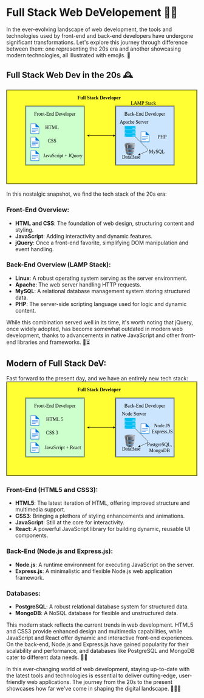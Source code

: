 # Full Stack Web DeVelopement 🚀🌐

In the ever-evolving landscape of web development, the tools and technologies used by front-end and back-end developers have undergone significant transformations. Let's explore this journey through difference between them: one representing the 20s era and another showcasing modern technologies, all illustrated with emojis. 📸

## Full Stack Web Dev in the 20s 🕰️

![Front-End and Back-End in the 20s](https://github.com/ShaikAfridh/Web_DeV/blob/main/3_History_of_The_Web/4_Developer_History/lamp.png)

In this nostalgic snapshot, we find the tech stack of the 20s era:

### Front-End Overview:
- **HTML and CSS**: The foundation of web design, structuring content and styling.
- **JavaScript**: Adding interactivity and dynamic features.
- **jQuery**: Once a front-end favorite, simplifying DOM manipulation and event handling.

### Back-End Overview (LAMP Stack):
- **Linux**: A robust operating system serving as the server environment.
- **Apache**: The web server handling HTTP requests.
- **MySQL**: A relational database management system storing structured data.
- **PHP**: The server-side scripting language used for logic and dynamic content.

While this combination served well in its time, it's worth noting that jQuery, once widely adopted, has become somewhat outdated in modern web development, thanks to advancements in native JavaScript and other front-end libraries and frameworks. 📜⏳

## Modern of Full Stack DeV:

Fast forward to the present day, and we have an entirely new tech stack:
![FullDev](https://github.com/ShaikAfridh/Web_DeV/blob/main/3_History_of_The_Web/4_Developer_History/fullstackweb.png)
### Front-End (HTML5 and CSS3):
- **HTML5**: The latest iteration of HTML, offering improved structure and multimedia support.
- **CSS3**: Bringing a plethora of styling enhancements and animations.
- **JavaScript**: Still at the core for interactivity.
- **React**: A powerful JavaScript library for building dynamic, reusable UI components.

### Back-End (Node.js and Express.js):
- **Node.js**: A runtime environment for executing JavaScript on the server.
- **Express.js**: A minimalistic and flexible Node.js web application framework.

### Databases:
- **PostgreSQL**: A robust relational database system for structured data.
- **MongoDB**: A NoSQL database for flexible and unstructured data.

This modern stack reflects the current trends in web development. HTML5 and CSS3 provide enhanced design and multimedia capabilities, while JavaScript and React offer dynamic and interactive front-end experiences. On the back-end, Node.js and Express.js have gained popularity for their scalability and performance, and databases like PostgreSQL and MongoDB cater to different data needs. 🌟🔌

In this ever-changing world of web development, staying up-to-date with the latest tools and technologies is essential to deliver cutting-edge, user-friendly web applications. The journey from the 20s to the present showcases how far we've come in shaping the digital landscape. 🚀🌐💡




